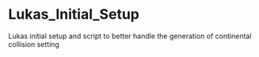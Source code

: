 # Lukas_Initial_Setup
 Lukas initial setup and script to better handle the generation of continental collision setting 
